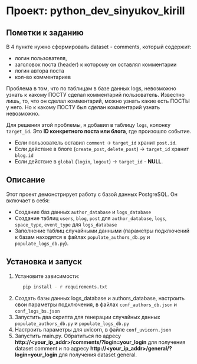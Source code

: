 # Проект: python_dev_sinyukov_kirill

## Пометки к заданию
В 4 пункте нужно сформировать dataset - comments, который содержит:
- логин пользователя, 
- заголовок поста (header) к которому он оставлял комментарии
- логин автора поста
- кол-во комментариев

Проблема в том, что по таблицам в базе данных logs, невозможно узнать к какому ПОСТУ сделал комментарий пользователь.
Известно лишь, то, что он сделал комментарий, можно узнать какие есть ПОСТЫ у него.
Но к какому ПОСТУ был сделан комментарий узнать невозможно.

Для решения этой проблемы, я добавил в таблицу `logs`, колонку `target_id`.
Это **ID конкретного поста или блога**, где произошло событие.
- Если пользователь оставил `comment` → `target_id` хранит `post.id`.
- Если действие в блоге (`create_post`, `delete_post`) → `target_id` хранит `blog.id`
- Если действие в `global` (`login`, `logout`) → `target_id` - **NULL**.


## Описание
Этот проект демонстрирует работу с базой данных PostgreSQL. Он включает в себя: 
- Создание баз данных `author_database` и `logs_database`
- Создание таблиц `users`, `blog`, `post` для `author_database`, `logs`, `space_type`, `event_type` для `logs_database`
- Заполнение таблиц случайными данными (параметры подключений к базам находятся в файлах `populate_authors_db.py` и `populate_logs_db.py`).

## Установка и запуск
1. Установите зависимости:
    ```bash
       pip install - r requirements.txt
    ```
2. Создать базы данных logs_database и authors_database, настроить свои параметры подключения, в файлах `conf_authors_db.json` и `conf_logs_bs.json`
3. Запустить два скрипта для генерации случайных данных `populate_authors_db.py` и `populate_logs_db.py`
4. Настроить параметры для uvicorn, в файле `conf_uvicorn.json`
5. Запустить main.py. Обратиться по адресу **http://<your_ip_addr>/comments/?login=your_login** для получения dataset comment и по адресу **http://<your_ip_addr>/general/?login=your_login** для получения dataset general.